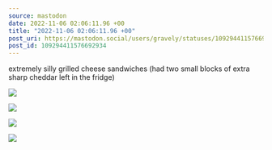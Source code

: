 ```yaml
---
source: mastodon
date: 2022-11-06 02:06:11.96 +00
title: "2022-11-06 02:06:11.96 +00"
post_uri: https://mastodon.social/users/gravely/statuses/109294411576692934
post_id: 109294411576692934
---
```

extremely silly grilled cheese sandwiches (had two small blocks of extra sharp cheddar left in the fridge)


![](/images/109294410661187075.jpg)

![](/images/109294410829150852.jpg)

![](/images/109294411199746186.jpg)

![](/images/109294411384686242.jpg)

